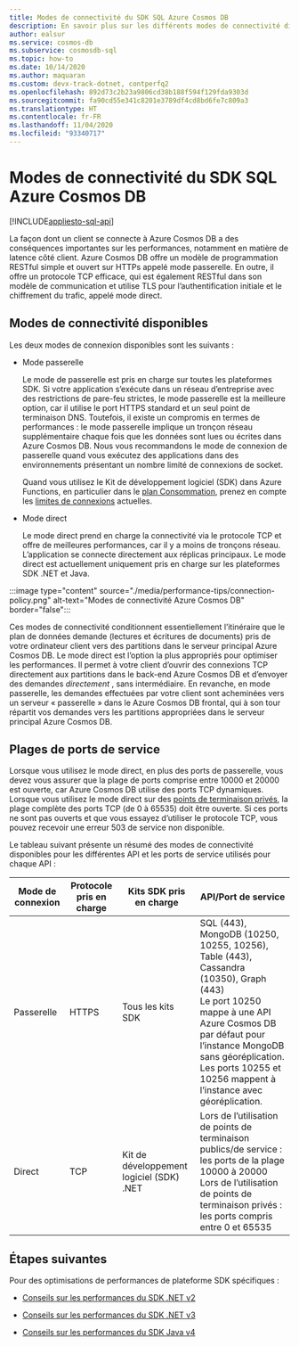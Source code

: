 ```yaml
---
title: Modes de connectivité du SDK SQL Azure Cosmos DB
description: En savoir plus sur les différents modes de connectivité disponibles dans les kits de développement logiciel (SDK) SQL Azure Cosmos DB.
author: ealsur
ms.service: cosmos-db
ms.subservice: cosmosdb-sql
ms.topic: how-to
ms.date: 10/14/2020
ms.author: maquaran
ms.custom: devx-track-dotnet, contperfq2
ms.openlocfilehash: 892d73c2b23a9806cd38b188f594f129fda9303d
ms.sourcegitcommit: fa90cd55e341c8201e3789df4cd8bd6fe7c809a3
ms.translationtype: HT
ms.contentlocale: fr-FR
ms.lasthandoff: 11/04/2020
ms.locfileid: "93340717"
---
```

# <a name="azure-cosmos-db-sql-sdk-connectivity-modes"></a>Modes de connectivité du SDK SQL Azure Cosmos DB
[!INCLUDE[appliesto-sql-api](includes/appliesto-sql-api.md)]

La façon dont un client se connecte à Azure Cosmos DB a des conséquences importantes sur les performances, notamment en matière de latence côté client. Azure Cosmos DB offre un modèle de programmation RESTful simple et ouvert sur HTTPs appelé mode passerelle. En outre, il offre un protocole TCP efficace, qui est également RESTful dans son modèle de communication et utilise TLS pour l’authentification initiale et le chiffrement du trafic, appelé mode direct.

## <a name="available-connectivity-modes"></a>Modes de connectivité disponibles

Les deux modes de connexion disponibles sont les suivants :

  * Mode passerelle
      
    Le mode de passerelle est pris en charge sur toutes les plateformes SDK. Si votre application s’exécute dans un réseau d’entreprise avec des restrictions de pare-feu strictes, le mode passerelle est la meilleure option, car il utilise le port HTTPS standard et un seul point de terminaison DNS. Toutefois, il existe un compromis en termes de performances : le mode passerelle implique un tronçon réseau supplémentaire chaque fois que les données sont lues ou écrites dans Azure Cosmos DB. Nous vous recommandons le mode de connexion de passerelle quand vous exécutez des applications dans des environnements présentant un nombre limité de connexions de socket.

    Quand vous utilisez le Kit de développement logiciel (SDK) dans Azure Functions, en particulier dans le [plan Consommation](../azure-functions/functions-scale.md#consumption-plan), prenez en compte les [limites de connexions](../azure-functions/manage-connections.md) actuelles.

  * Mode direct

    Le mode direct prend en charge la connectivité via le protocole TCP et offre de meilleures performances, car il y a moins de tronçons réseau. L’application se connecte directement aux réplicas principaux. Le mode direct est actuellement uniquement pris en charge sur les plateformes SDK .NET et Java.
     
:::image type="content" source="./media/performance-tips/connection-policy.png" alt-text="Modes de connectivité Azure Cosmos DB" border="false":::

Ces modes de connectivité conditionnent essentiellement l’itinéraire que le plan de données demande (lectures et écritures de documents) pris de votre ordinateur client vers des partitions dans le serveur principal Azure Cosmos DB. Le mode direct est l’option la plus appropriés pour optimiser les performances. Il permet à votre client d’ouvrir des connexions TCP directement aux partitions dans le back-end Azure Cosmos DB et d’envoyer des demandes *directement* , sans intermédiaire. En revanche, en mode passerelle, les demandes effectuées par votre client sont acheminées vers un serveur « passerelle » dans le Azure Cosmos DB frontal, qui à son tour répartit vos demandes vers les partitions appropriées dans le serveur principal Azure Cosmos DB.

## <a name="service-port-ranges"></a>Plages de ports de service

Lorsque vous utilisez le mode direct, en plus des ports de passerelle, vous devez vous assurer que la plage de ports comprise entre 10000 et 20000 est ouverte, car Azure Cosmos DB utilise des ports TCP dynamiques. Lorsque vous utilisez le mode direct sur des [points de terminaison privés](./how-to-configure-private-endpoints.md), la plage complète des ports TCP (de 0 à 65535) doit être ouverte. Si ces ports ne sont pas ouverts et que vous essayez d’utiliser le protocole TCP, vous pouvez recevoir une erreur 503 de service non disponible.

Le tableau suivant présente un résumé des modes de connectivité disponibles pour les différentes API et les ports de service utilisés pour chaque API :

|Mode de connexion  |Protocole pris en charge  |Kits SDK pris en charge  |API/Port de service  |
|---------|---------|---------|---------|
|Passerelle  |   HTTPS    |  Tous les kits SDK    |   SQL (443), MongoDB (10250, 10255, 10256), Table (443), Cassandra (10350), Graph (443) <br> Le port 10250 mappe à une API Azure Cosmos DB par défaut pour l’instance MongoDB sans géoréplication. Les ports 10255 et 10256 mappent à l’instance avec géoréplication.   |
|Direct    |     TCP    |  Kit de développement logiciel (SDK) .NET    | Lors de l’utilisation de points de terminaison publics/de service : les ports de la plage 10000 à 20000<br>Lors de l’utilisation de points de terminaison privés : les ports compris entre 0 et 65535 |

## <a name="next-steps"></a>Étapes suivantes

Pour des optimisations de performances de plateforme SDK spécifiques :

* [Conseils sur les performances du SDK .NET v2](performance-tips.md)

* [Conseils sur les performances du SDK .NET v3](performance-tips-dotnet-sdk-v3-sql.md)
 
* [Conseils sur les performances du SDK Java v4](performance-tips-java-sdk-v4-sql.md)